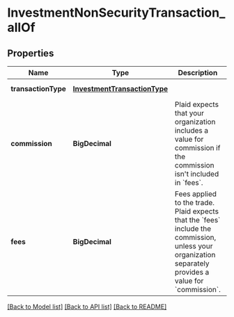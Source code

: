 # InvestmentNonSecurityTransaction_allOf
## Properties

| Name | Type | Description | Notes |
|------------ | ------------- | ------------- | -------------|
| **transactionType** | [**InvestmentTransactionType**](InvestmentTransactionType.md) |  | [default to null] |
| **commission** | **BigDecimal** | Plaid expects that your organization includes a value for commission if the commission isn&#39;t included in &#x60;fees&#x60;.  | [optional] [default to null] |
| **fees** | **BigDecimal** | Fees applied to the trade. Plaid expects that the &#x60;fees&#x60; include the commission, unless your organization separately provides a value for &#x60;commission&#x60;.  | [default to null] |

[[Back to Model list]](../README.md#documentation-for-models) [[Back to API list]](../README.md#documentation-for-api-endpoints) [[Back to README]](../README.md)


